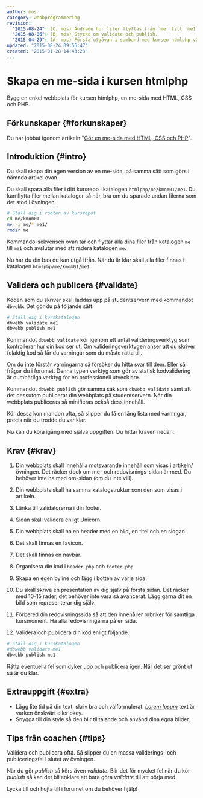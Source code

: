 ```yaml
---
author: mos
category: webbprogrammering
revision:
  "2015-08-24": (C, mos) Ändrade hur filer flyttas från `me` till `me1`.
  "2015-08-06": (B, mos) Stycke om validate och publish.
  "2015-04-29": (A, mos) Första utgåvan i samband med kursen htmlphp v2.
updated: "2015-08-24 09:56:47"
created: "2015-01-28 14:43:23"
...
```

Skapa en me-sida i kursen htmlphp
==================================

Bygg en enkel webbplats för kursen htmlphp, en me-sida med HTML, CSS och PHP.

<!--more-->



Förkunskaper {#forkunskaper}
-----------------------

Du har jobbat igenom artikeln "[Gör en me-sida med HTML, CSS och PHP](kunskap/skapa-en-webbsida-med-html-css-och-php)".



Introduktion {#intro}
-----------------------

Du skall skapa din egen version av en me-sida, på samma sätt som görs i nämnda artikel ovan.

Du skall spara alla filer i ditt kursrepo i katalogen `htmlphp/me/kmom01/me1`. Du kan flytta filer mellan kataloger så här, bra om du sparade undan filerna som det stod i övningen.

```bash
# Ställ dig i rooten av kursrepot
cd me/kmom01
mv -i me/* me1/
rmdir me
```

Kommando-sekvensen ovan tar och flyttar alla dina filer från katalogen `me` till `me1` och avslutar med att radera katalogen `me`.

Nu har du din bas du kan utgå ifrån. När du är klar skall alla filer finnas i katalogen `htmlphp/me/kmom01/me1`.



Validera och publicera {#validate}
-----------------------

Koden som du skriver skall laddas upp på studentservern med kommandot `dbwebb`. Det gör du på följande sätt.

```bash
# Ställ dig i kurskatalogen
dbwebb validate me1
dbwebb publish me1
```

Kommandot `dbwebb validate` kör igenom ett antal valideringsverktyg som kontrollerar hur din kod ser ut. Om valideringsverktygen anser att du skriver felaktig kod så får du varningar som du måste rätta till.

Om du inte förstår varningarna så försöker du hitta svar till dem. Eller så frågar du i forumet. Denna typen verktyg som gör av statisk kodvalidering är oumbärliga verktyg för en professionell utvecklare.

Kommandot `dbwebb publish` gör samma sak som `dbwebb validate` samt att det dessutom publicerar din webbplats på studentservern. När din webbplats publiceras så minifieras också dess innehåll. 

Kör dessa kommandon ofta, så slipper du få en lång lista med varningar, precis när du trodde du var klar. 

Nu kan du köra igång med själva uppgiften. Du hittar kraven nedan.



Krav {#krav}
-----------------------

1. Din webbplats skall innehålla motsvarande innehåll som visas i artikeln/övningen. Det räcker dock om me- och redovisnings-sidan är med. Du behöver inte ha med om-sidan (om du inte vill).

2. Din webbplats skall ha samma katalogstruktur som den som visas i artikeln.

3. Länka till validatorerna i din footer.

4. Sidan skall validera enligt Unicorn.

5. Din webbplats skall ha en header med en bild, en titel och en slogan.

6. Det skall finnas en favicon.

7. Det skall finnas en navbar.

8. Organisera din kod i `header.php` och `footer.php`.

9. Skapa en egen byline och lägg i botten av varje sida.

10. Du skall skriva en presentation av dig själv på första sidan. Det räcker med 10-15 rader, det behöver inte vara så avancerat. Lägg gärna dit en bild som representerar dig själv.

11. Förbered din redovisningssida så att den innehåller rubriker för samtliga kursmoment. Ha alla redovisningarna på en sida.

12. Validera och publicera din kod enligt följande.

```bash
# Ställ dig i kurskatalogen
#dbwebb validate me1
dbwebb publish me1
```

Rätta eventuella fel som dyker upp och publicera igen. När det ser grönt ut så är du klar. 



Extrauppgift {#extra}
-----------------------

* Lägg lite tid på din text, skriv bra och välformulerat. [*Lorem Ipsum*](https://sv.wikipedia.org/wiki/Lorem_ipsum) text är varken önskvärt eller okey.
* Snygga till din style så den blir tilltalande och använd dina egna bilder.



Tips från coachen {#tips}
-----------------------

Validera och publicera ofta. Så slipper du en massa validerings- och publiceringsfel i slutet av övningen.

När du gör *publish* så körs även *validate*. Blir det för mycket fel när du kör *publish* så kan det bli enklare att bara göra *validate* till att börja med.

Lycka till och hojta till i forumet om du behöver hjälp!





